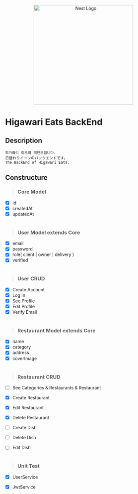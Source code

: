 <p align="center">
  <a href="http://nestjs.com/" target="blank"><img src="https://nestjs.com/img/logo_text.svg" width="320" alt="Nest Logo" /></a>
</p>

# Higawari Eats BackEnd

## Description
```
히가와리 이츠의 백엔드입니다. 
日替わりイーツのバックエンドです。
The BackEnd of Higawari Eats.
```
## Constructure
> ### Core Model
- [x] id
- [x] createdAt
- [x] updatedAt
<br></br>

> ### User Model extends Core
- [x] email
- [x] password
- [x] role( client | owner | delivery )
- [x] verified
<br></br>

> ### User CRUD
- [x] Create Account
- [x] Log In
- [x] See Profile
- [x] Edit Profile
- [x] Verify Email
<br></br>

> ### Restaurant Model extends Core
- [x] name
- [x] category
- [x] address
- [x] coverImage
<br></br>

> ### Restaurant CRUD
- [ ] See Categories & Restaurants & Restaurant
- [x] Create Restaurant
- [x] Edit Restaurant
- [x] Delete Restaurant

- [ ] Create Dish
- [ ] Delete Dish
- [ ] Edit Dish
<br></br>

> ### Unit Test
- [x] UserService
- [x] JwtService

  
